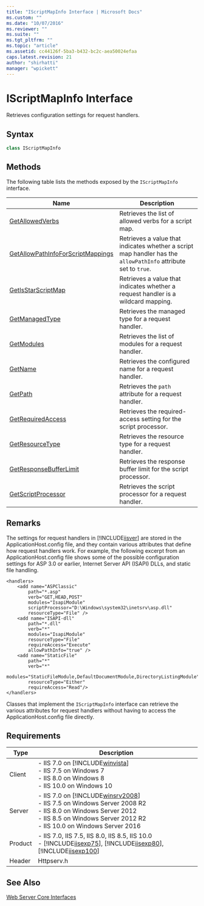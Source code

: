 ```yaml
---
title: "IScriptMapInfo Interface | Microsoft Docs"
ms.custom: ""
ms.date: "10/07/2016"
ms.reviewer: ""
ms.suite: ""
ms.tgt_pltfrm: ""
ms.topic: "article"
ms.assetid: cc44126f-5ba3-b432-bc2c-aea50024efaa
caps.latest.revision: 21
author: "shirhatti"
manager: "wpickett"
---
```

# IScriptMapInfo Interface
Retrieves configuration settings for request handlers.  
  
## Syntax  
  
```cpp  
class IScriptMapInfo  
```  
  
## Methods  
 The following table lists the methods exposed by the `IScriptMapInfo` interface.  
  
|Name|Description|  
|----------|-----------------|  
|[GetAllowedVerbs](../../web-development-reference\native-code-api-reference/iscriptmapinfo-getallowedverbs-method.md)|Retrieves the list of allowed verbs for a script map.|  
|[GetAllowPathInfoForScriptMappings](../../web-development-reference\native-code-api-reference/iscriptmapinfo-getallowpathinfoforscriptmappings-method.md)|Retrieves a value that indicates whether a script map handler has the `allowPathInfo` attribute set to `true`.|  
|[GetIsStarScriptMap](../../web-development-reference\native-code-api-reference/iscriptmapinfo-getisstarscriptmap-method.md)|Retrieves a value that indicates whether a request handler is a wildcard mapping.|  
|[GetManagedType](../../web-development-reference\native-code-api-reference/iscriptmapinfo-getmanagedtype-method.md)|Retrieves the managed type for a request handler.|  
|[GetModules](../../web-development-reference\native-code-api-reference/iscriptmapinfo-getmodules-method.md)|Retrieves the list of modules for a request handler.|  
|[GetName](../../web-development-reference\native-code-api-reference/iscriptmapinfo-getname-method.md)|Retrieves the configured name for a request handler.|  
|[GetPath](../../web-development-reference\native-code-api-reference/iscriptmapinfo-getpath-method.md)|Retrieves the `path` attribute for a request handler.|  
|[GetRequiredAccess](../../web-development-reference\native-code-api-reference/iscriptmapinfo-getrequiredaccess-method.md)|Retrieves the required-access setting for the script processor.|  
|[GetResourceType](../../web-development-reference\native-code-api-reference/iscriptmapinfo-getresourcetype-method.md)|Retrieves the resource type for a request handler.|  
|[GetResponseBufferLimit](../../web-development-reference\native-code-api-reference/iscriptmapinfo-getresponsebufferlimit-method.md)|Retrieves the response buffer limit for the script processor.|  
|[GetScriptProcessor](../../web-development-reference\native-code-api-reference/iscriptmapinfo-getscriptprocessor-method.md)|Retrieves the script processor for a request handler.|  
  
## Remarks  
 The settings for request handlers in [!INCLUDE[iisver](../../wmi-provider/includes/iisver-md.md)] are stored in the ApplicationHost.config file, and they contain various attributes that define how request handlers work. For example, the following excerpt from an ApplicationHost.config file shows some of the possible configuration settings for ASP 3.0 or earlier, Internet Server API (ISAPI) DLLs, and static file handling.  
  
```  
<handlers>  
    <add name="ASPClassic"  
        path="*.asp"  
        verb="GET,HEAD,POST"  
        modules="IsapiModule"  
        scriptProcessor="D:\Windows\system32\inetsrv\asp.dll"  
        resourceType="File" />  
    <add name="ISAPI-dll"  
        path="*.dll"  
        verb="*"  
        modules="IsapiModule"  
        resourceType="File"  
        requireAccess="Execute"  
        allowPathInfo="true" />  
    <add name="StaticFile"  
        path="*"  
        verb="*"  
        modules="StaticFileModule,DefaultDocumentModule,DirectoryListingModule"  
        resourceType="Either"  
        requireAccess="Read"/>  
</handlers>  
```  
  
 Classes that implement the `IScriptMapInfo` interface can retrieve the various attributes for request handlers without having to access the ApplicationHost.config file directly.  
  
## Requirements  
  
|Type|Description|  
|----------|-----------------|  
|Client|-   IIS 7.0 on [!INCLUDE[winvista](../../wmi-provider/includes/winvista-md.md)]<br />-   IIS 7.5 on Windows 7<br />-   IIS 8.0 on Windows 8<br />-   IIS 10.0 on Windows 10|  
|Server|-   IIS 7.0 on [!INCLUDE[winsrv2008](../../wmi-provider/includes/winsrv2008-md.md)]<br />-   IIS 7.5 on Windows Server 2008 R2<br />-   IIS 8.0 on Windows Server 2012<br />-   IIS 8.5 on Windows Server 2012 R2<br />-   IIS 10.0 on Windows Server 2016|  
|Product|-   IIS 7.0, IIS 7.5, IIS 8.0, IIS 8.5, IIS 10.0<br />-   [!INCLUDE[iisexp75](../../web-development-reference/native-code-api-reference/includes/iisexp75-md.md)], [!INCLUDE[iisexp80](../../web-development-reference/native-code-api-reference/includes/iisexp80-md.md)], [!INCLUDE[iisexp100](../../web-development-reference/native-code-api-reference/includes/iisexp100-md.md)]|  
|Header|Httpserv.h|  
  
## See Also  
 [Web Server Core Interfaces](../../web-development-reference\native-code-api-reference/web-server-core-interfaces.md)